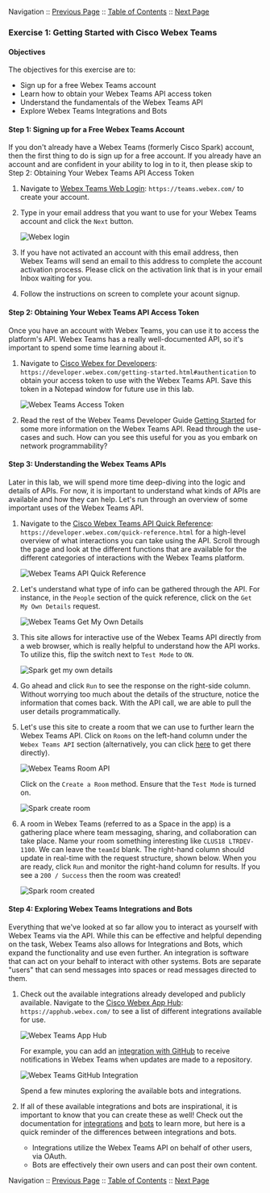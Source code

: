 Navigation :: [Previous Page](LTRDEV-1100-02c1-Teams.md) :: [Table of Contents](LTRDEV-1100-00-Intro.md#table-of-contents) :: [Next Page](LTRDEV-1100-02d1-Postman.md)

### Exercise 1: Getting Started with Cisco Webex Teams

#### Objectives

The objectives for this exercise are to:

* Sign up for a free Webex Teams account
* Learn how to obtain your Webex Teams API access token
* Understand the fundamentals of the Webex Teams API
* Explore Webex Teams Integrations and Bots

#### Step 1: Signing up for a Free Webex Teams Account

If you don't already have a Webex Teams (formerly Cisco Spark) account, then the first thing to do is sign up for a 
free account. If you already have an account and are confident in your ability to log in to it, then please skip to 
Step 2: Obtaining Your Webex Teams API Access Token

1. Navigate to [Webex Teams Web Login](https://teams.webex.com/): `https://teams.webex.com/` to create your account.

2. Type in your email address that you want to use for your Webex Teams account and click the `Next` button.
    
    ![Webex login](assets/WebexTeams-01.png)
    
3. If you have not activated an account with this email address, then Webex Teams will send an email to this address 
to complete the account activation process. Please click on the activation link that is in your email Inbox waiting 
for you.

4. Follow the instructions on screen to complete your acount signup.

#### Step 2: Obtaining Your Webex Teams API Access Token

Once you have an account with Webex Teams, you can use it to access the platform's API. Webex Teams has a really 
well-documented API, so it's important to spend some time learning about it.

1. Navigate to [Cisco Webex for Developers](https://developer.webex.com/getting-started.html#authentication):
`https://developer.webex.com/getting-started.html#authentication` to obtain your access token to use with the Webex 
Teams API. Save this token in a Notepad window for future use in this lab.
    
    ![Webex Teams Access Token](assets/WebexTeams-02.png)

2. Read the rest of the Webex Teams Developer Guide [Getting Started](https://developer.webex.com/getting-started.html) 
for some more information on the Webex Teams API. Read through the use-cases and such.  How can you see this useful 
for you as you embark on network programmability?

#### Step 3: Understanding the Webex Teams APIs

Later in this lab, we will spend more time deep-diving into the logic and details of APIs. For now, it is important 
to understand what kinds of APIs are available and how they can help. Let's run through an overview of some 
important uses of the Webex Teams API.

1. Navigate to the [Cisco Webex Teams API Quick Reference](https://developer.webex.com/quick-reference.html):
`https://developer.webex.com/quick-reference.html` for a high-level overview of what interactions you can take using
the API. Scroll through the page and look at the different functions that are available for the different categories 
of interactions with the Webex Teams platform.
    
    ![Webex Teams API Quick Reference](assets/WebexTeams-03.png)

2. Let's understand what type of info can be gathered through the API. For instance, in the `People` section of the 
quick reference, click on the `Get My Own Details` request.
    
    ![Webex Teams Get My Own Details](assets/WebexTeams-04.png)

3. This site allows for interactive use of the Webex Teams API directly from a web browser, which is really 
helpful to understand how the API works. To utilize this, flip the switch next to `Test Mode` to `ON`.
    
    ![Spark get my own details](assets/WebexTeams-05.png)
    
4. Go ahead and click `Run` to see the response on the right-side column. Without worrying too much about the details
of the structure, notice the information that comes back. With the API call, we are able to pull the user details 
programmatically.

5. Let's use this site to create a room that we can use to further learn the Webex Teams API. Click on `Rooms` on the 
left-hand column under the `Webex Teams API` section (alternatively, you can click
[here](https://developer.webex.com/resource-rooms.html) to get there directly).
    
    ![Webex Teams Room API](assets/WebexTeams-06.png)

    Click on the `Create a Room` method.  Ensure that the `Test Mode` is turned on.  
    
    ![Spark create room](assets/WebexTeams-07.png)
    
6. A room in Webex Teams (referred to as a Space in the app) is a gathering place where team messaging, sharing, and 
collaboration can take place. Name your room something interesting like `CLUS18 LTRDEV-1100`.  We can leave the 
`teamId` blank. The right-hand column should update in real-time with the request structure, shown below. When you 
are ready, click `Run` and monitor the 
right-hand column for results. If you see a `200 / Success` then the room was created!
    
    ![Spark room created](assets/WebexTeams-08.png)
    
#### Step 4: Exploring Webex Teams Integrations and Bots

Everything that we've looked at so far allow you to interact as yourself with Webex Teams via the API. While this can
be effective and helpful depending on the task, Webex Teams also allows for Integrations and Bots, which expand the 
functionality and use even further. An integration is software that can act on your behalf to interact with other 
systems. Bots are separate "users" that can send messages into spaces or read messages directed to them.

1. Check out the available integrations already developed and publicly available. Navigate to the
[Cisco Webex App Hub](https://apphub.webex.com/): `https://apphub.webex.com/` to see a list of different integrations
available for use.
    
    ![Webex Teams App Hub](assets/WebexTeams-09.png)

    For example, you can add an
    [integration with GitHub](https://apphub.webex.com/categories/all/integrations/github-cisco-systems) to receive 
    notifications in Webex Teams when updates are made to a repository.
    
    ![Webex Teams GitHub Integration](assets/WebexTeams-10.png)
    
    Spend a few minutes exploring the available bots
    and integrations.

2. If all of these available integrations and bots are inspirational, it is important to know that you can create 
these as well! Check out the documentation for [integrations](https://developer.webex.com/authentication.html) and 
[bots](https://developer.webex.com/bots.html) to learn more, but here is a quick reminder of the differences between 
integrations and bots.
    
    * Integrations utilize the Webex Teams API on behalf of other users, via OAuth.
    * Bots are effectively their own users and can post their own content.

Navigation :: [Previous Page](LTRDEV-1100-02c1-Teams.md) :: [Table of Contents](LTRDEV-1100-00-Intro.md#table-of-contents) :: [Next Page](LTRDEV-1100-02d1-Postman.md)
